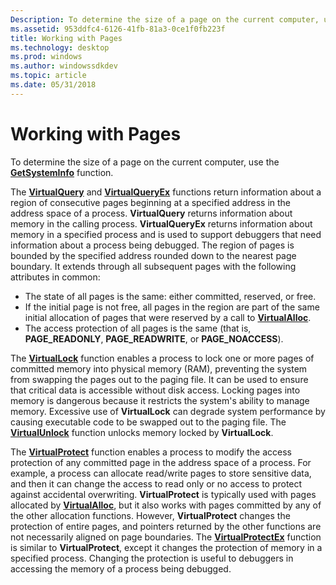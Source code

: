 ```yaml
---
Description: To determine the size of a page on the current computer, use the GetSystemInfo function.
ms.assetid: 953ddfc4-6126-41fb-81a3-0ce1f0fb223f
title: Working with Pages
ms.technology: desktop
ms.prod: windows
ms.author: windowssdkdev
ms.topic: article
ms.date: 05/31/2018
---
```


# Working with Pages

To determine the size of a page on the current computer, use the [**GetSystemInfo**](https://msdn.microsoft.com/f6d745af-729a-494e-90b4-19fe7d97c7af) function.

The [**VirtualQuery**](https://www.bing.com/search?q=**VirtualQuery**) and [**VirtualQueryEx**](https://www.bing.com/search?q=**VirtualQueryEx**) functions return information about a region of consecutive pages beginning at a specified address in the address space of a process. **VirtualQuery** returns information about memory in the calling process. **VirtualQueryEx** returns information about memory in a specified process and is used to support debuggers that need information about a process being debugged. The region of pages is bounded by the specified address rounded down to the nearest page boundary. It extends through all subsequent pages with the following attributes in common:

-   The state of all pages is the same: either committed, reserved, or free.
-   If the initial page is not free, all pages in the region are part of the same initial allocation of pages that were reserved by a call to [**VirtualAlloc**](https://www.bing.com/search?q=**VirtualAlloc**).
-   The access protection of all pages is the same (that is, **PAGE\_READONLY**, **PAGE\_READWRITE**, or **PAGE\_NOACCESS**).

The [**VirtualLock**](https://www.bing.com/search?q=**VirtualLock**) function enables a process to lock one or more pages of committed memory into physical memory (RAM), preventing the system from swapping the pages out to the paging file. It can be used to ensure that critical data is accessible without disk access. Locking pages into memory is dangerous because it restricts the system's ability to manage memory. Excessive use of **VirtualLock** can degrade system performance by causing executable code to be swapped out to the paging file. The [**VirtualUnlock**](https://www.bing.com/search?q=**VirtualUnlock**) function unlocks memory locked by **VirtualLock**.

The [**VirtualProtect**](https://www.bing.com/search?q=**VirtualProtect**) function enables a process to modify the access protection of any committed page in the address space of a process. For example, a process can allocate read/write pages to store sensitive data, and then it can change the access to read only or no access to protect against accidental overwriting. **VirtualProtect** is typically used with pages allocated by [**VirtualAlloc**](https://www.bing.com/search?q=**VirtualAlloc**), but it also works with pages committed by any of the other allocation functions. However, **VirtualProtect** changes the protection of entire pages, and pointers returned by the other functions are not necessarily aligned on page boundaries. The [**VirtualProtectEx**](https://www.bing.com/search?q=**VirtualProtectEx**) function is similar to **VirtualProtect**, except it changes the protection of memory in a specified process. Changing the protection is useful to debuggers in accessing the memory of a process being debugged.

 

 



